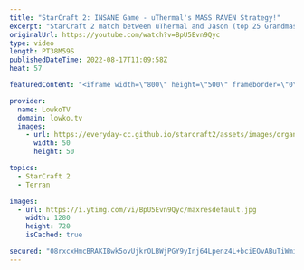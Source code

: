 ```yaml
---
title: "StarCraft 2: INSANE Game - uThermal's MASS RAVEN Strategy!"
excerpt: "StarCraft 2 match between uThermal and Jason (top 25 Grandmaster on NA) where uThermal plays his latest strategy: Mass Raven and Hellion. This is a crazy macro game of Terran versus Terran with hundreds of Hellions and Ravens.  uThermal's Hellion Raven to Grandmaster League: https://www.youtube.com/playlist?list=PLhaCXeA_nfD0yq1NJ8C7dZi9vRxYfEHNW"
originalUrl: https://youtube.com/watch?v=BpU5Evn9Qyc
type: video
length: PT38M59S
publishedDateTime: 2022-08-17T11:09:58Z
heat: 57

featuredContent: "<iframe width=\"800\" height=\"500\" frameborder=\"0\" src=\"https://www.youtube.com/embed/BpU5Evn9Qyc\" allow=\"accelerometer; autoplay; encrypted-media; gyroscope; picture-in-picture\" allowfullscreen></iframe>"

provider:
  name: LowkoTV
  domain: lowko.tv
  images:
    - url: https://everyday-cc.github.io/starcraft2/assets/images/organizations/lowko.tv-50x50.jpg
      width: 50
      height: 50

topics:
  - StarCraft 2
  - Terran

images:
  - url: https://i.ytimg.com/vi/BpU5Evn9Qyc/maxresdefault.jpg
    width: 1280
    height: 720
    isCached: true

secured: "08rxcxHmcBRAKIBwk5ovUjkrOLBWjPGY9yInj64Lpenz4L+bciEOvABuTiWmiENl/3FODFSE2X/d4tCcpjbGoMbzwY/TrOw5Vy/lG8JBeD4IhNqfQQZE7LOwkJiU8yH4mTgRUYQQexa0aQJEsNVDQNHOWU+hsjF2ZdLql1sunA2rxM14rSbfG7/2FRYzPdadDeHwn0nEQvK42Q/ijq1eCsbxQ7GH73sQ5TGiZ8v47wvmWTaRAN47Jmt/AP/PzadN7n1K4epX3PAtcCVoEYb84F/5EPJomUFw0bG2+FCrVB6ImhdtFsohikbVyw3BAZOtyNYecf8FThVPlB+fiz+9+FVN+fr0iwkuDYN6q3V1IXCXETXar8DZmxzDFSsa9Eh+IqdUayhishz0snikcHallH8MH0sRGgJUQS2/xG7Oxfq8CbVomIcEeMIp73vJfjxe;MA5ztdpuap1FvzrTv1AcbA=="
---
```


